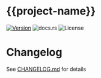 # {{project-name}}

[![Version](https://img.shields.io/crates/v/{{project-name}}.svg)](https://crates.io/crates/{{project-name}})
![docs.rs](https://img.shields.io/docsrs/{{project-name}})
![License](https://img.shields.io/crates/l/{{project-name}}.svg)

# Changelog
See [CHANGELOG.md](CHANGELOG.md) for details
